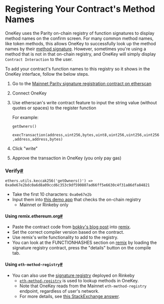 # Registering Your Contract's Method Names



OneKey uses the Parity on-chain registry of function signatures to display method names on the confirm screen. For many common method names, like token methods, this allows OneKey to successfully look up the method names by their [method signature](https://solidity.readthedocs.io/en/v0.4.21/abi-spec.html). However, sometimes you're using a method that is not in that on-chain registry, and OneKey will simply display `Contract Interaction` to the user.

To add your contract's function names to this registry so it shows in the OneKey interface, follow the below steps.

1. Go to the [Mainnet Parity signature registration contract on etherscan](https://etherscan.io/address/0x44691b39d1a75dc4e0a0346cbb15e310e6ed1e86#writeContract)
2. Connect OneKey
3.  Use etherscan's write contract feature to input the string value (without quotes or spaces) to the register function

    For example:

    `getOwners()`

    `execTransaction(address,uint256,bytes,uint8,uint256,uint256,uint256,address,address,bytes)`
4. Click "write"
5. Approve the transaction in OneKey (you only pay gas)

### Verify[#](https://docs.onekey.so/en/Extension/Best%20Practices/registering-function-names#verify) <a href="#verify" id="verify"></a>

`ethers.utils.keccak256('getOwners()') => 0xa0e67e2bdc0a6d8a09ccd6c353c9df590807ad66ff5e6630c4f31a86dfa84821`

* Take the first 10 characters: `0xa0e67e2b`
* Input them into [this demo app](https://jennypollack.github.io/function\_signature\_registry/) that checks the on-chain registry
  * Mainnet or Rinkeby only

#### Using remix.ethereum.org[#](https://docs.onekey.so/en/Extension/Best%20Practices/registering-function-names#using-remixethereumorg) <a href="#using-remixethereumorg" id="using-remixethereumorg"></a>

* Paste the contract code from [bokky's blog post](https://www.bokconsulting.com.au/blog/a-quick-look-at-paritys-signature-registry-contract/) into [remix](https://remix.ethereum.org).
* Set the correct compiler version based on the contract.
* Use remix's write functionality to add to the registry.
* You can look at the FUNCTIONHASHES section on [remix](https://remix.ethereum.org) by loading the signature registry contract, press the "details" button on the compile tab.

#### Using `eth-method-registry`[#](https://docs.onekey.so/en/Extension/Best%20Practices/registering-function-names#using-eth-method-registry) <a href="#using-eth-method-registry" id="using-eth-method-registry"></a>

* You can also use the [signature registry](https://rinkeby.etherscan.io/address/0x0c0831fb1ec7442485fb41a033ba188389a990b4) deployed on Rinkeby
  * [`eth-method-registry`](https://github.com/OneKey/eth-method-registry) is used to lookup methods in OneKey.
  * Note that OneKey reads from the Mainnet `eth-method-registry` endpoint, regardless of user's network.
  * For more details, see [this StackExchange answer](https://ethereum.stackexchange.com/questions/59678/metamask-shows-unknown-function-when-calling-method-send-function).
